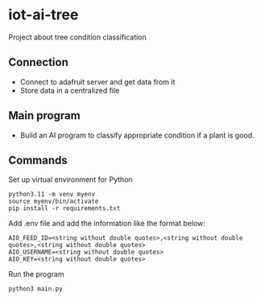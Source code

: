 # iot-ai-tree
Project about tree condition classification

## Connection
- Connect to adafruit server and get data from it
- Store data in a centralized file

## Main program
- Build an AI program to classify appropriate condition if a plant is good.

## Commands
Set up virtual environment for Python

```
python3.11 -m venv myenv
source myenv/bin/activate
pip install -r requirements.txt
```

Add .env file and add the information like the format below:

```
AIO_FEED_ID=<string without double quotes>,<string without double quotes>,<string without double quotes>
AIO_USERNAME=<string without double quotes>
AIO_KEY=<string without double quotes>
```

Run the program

```
python3 main.py
```



